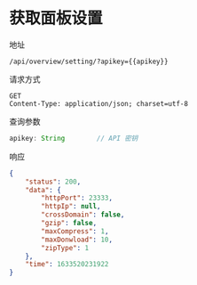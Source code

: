 # 获取面板设置

地址
```
/api/overview/setting/?apikey={{apikey}}
```

请求方式
```
GET
Content-Type: application/json; charset=utf-8
```

查询参数
```js
apikey: String        // API 密钥
```

响应
```json
{
    "status": 200,
    "data": {
        "httpPort": 23333,
        "httpIp": null,
        "crossDomain": false,
        "gzip": false,
        "maxCompress": 1,
        "maxDonwload": 10,
        "zipType": 1
    },
    "time": 1633520231922
}
```